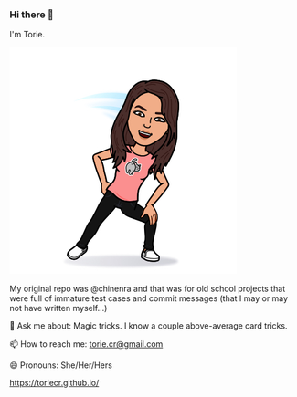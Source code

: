### Hi there 👋

<!--
**toriecr/toriecr** is a ✨ _special_ ✨ repository because its `README.md` (this file) appears on your GitHub profile.

Here are some ideas to get you started:

- 🔭 I’m currently working on ...
- 🌱 I’m currently learning ...
- 👯 I’m looking to collaborate on ...
- 🤔 I’m looking for help with ...
- 💬 Ask me about ...
- 📫 How to reach me: ...
- 😄 Pronouns: ...
- ⚡ Fun fact: ...
-->

I'm Torie.

<img src="72723.jpg" alt="bitmoji"> 



My original repo was @chinenra and that was for old school projects that were full of immature test cases and commit messages (that I may or may not have written myself...)

💬 Ask me about: Magic tricks. I know a couple above-average card tricks.

📫  How to reach me: torie.cr@gmail.com

😄 Pronouns: She/Her/Hers

https://toriecr.github.io/
